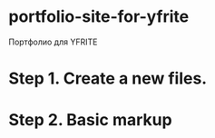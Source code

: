 # portfolio-site-for-yfrite
Портфолио для YFRITE

# Step 1. Create a new files.
# Step 2. Basic markup
